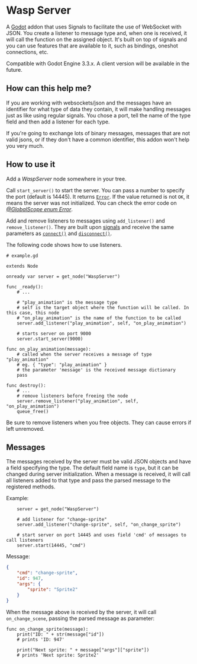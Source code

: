 # Wasp Server

A [Godot](https://godotengine.org) addon that uses Signals to facilitate the use of WebSocket with JSON. You create a listener to message type and, when one is received, it will call the function on the assigned object.
It's built on top of signals and you can use features that are available to it, such as bindings, oneshot connections, etc.

Compatible with Godot Engine 3.3.x. A client version will be available in the future.


## How can this help me?

If you are working with websockets/json and the messages have an identifier for what type of data they contain, it will make handling messages just as like using regular signals. You chose a port, tell the name of the type field and then add a listener for each type.

If you're going to exchange lots of binary messages, messages that are not valid jsons, or if they don't have a common identifier, this addon won't help you very much.


## How to use it

Add a *WaspServer* node somewhere in your tree.

Call `start_server()` to start the server. You can pass a number to specify the port (default is 14445). It returns [`Error`](https://docs.godotengine.org/en/stable/classes/class_@globalscope.html#enum-globalscope-error). If the value returned is not `OK`, it means the server was not initialized. You can check the error code on *[@GlobalScope enum Error](https://docs.godotengine.org/en/stable/classes/class_@globalscope.html#enum-globalscope-error)*.

Add and remove listeners to messages using `add_listener()` and `remove_listener()`. They are built upon [signals](https://docs.godotengine.org/en/stable/getting_started/step_by_step/signals.html) and receive the same parameters as [`connect()`](https://docs.godotengine.org/en/stable/classes/class_object.html#class-object-method-connect) and [`disconnect()`](https://docs.godotengine.org/en/stable/classes/class_object.html#class-object-method-disconnect).


The following code shows how to use listeners.

```gdscript
# example.gd

extends Node

onready var server = get_node("WaspServer")

func _ready():
	# ...
	
	# "play_animation" is the message type
	# self is the target object where the function will be called. In this case, this node
	# "on_play_animation" is the name of the function to be called
	server.add_listener("play_animation", self, "on_play_animation")
	
	# starts server on port 9000
	server.start_server(9000)

func on_play_animation(message):
	# called when the server receives a message of type "play_animation"
	# eg. { "type": "play_animation" }
	# the parameter 'message' is the received message dictionary
	pass

func destroy():
	# ...
	# remove listeners before freeing the node
	server.remove_listener("play_animation", self, "on_play_animation")
	queue_free()
```

Be sure to remove listeners when you free objects. They can cause errors if left unremoved.


## Messages

The messages received by the server must be valid JSON objects and have a field specifying the type. The default field name is `type`, but it can be changed during server initialization. When a message is received, it will call all listeners added to that type and pass the parsed message to the registered methods.


Example:

```gdscript
	server = get_node("WaspServer")
	
	# add listener for "change-sprite"
	server.add_listener("change-sprite", self, "on_change_sprite")
	
	# start server on port 14445 and uses field 'cmd' of messages to call listeners
	server.start(14445, "cmd")
```

Message:


```json
{
	"cmd": "change-sprite",
	"id": 947,
	"args": {
		"sprite": "Sprite2"
	}
}
```

When the message above is received by the server, it will call `on_change_scene`, passing the parsed message as parameter:

```gscript
func on_change_sprite(message):
	print("ID: " + str(message["id"])
	# prints 'ID: 947'
	
	print("Next sprite: " + message["args"]["sprite"])
	# prints 'Next sprite: Sprite2'
```



